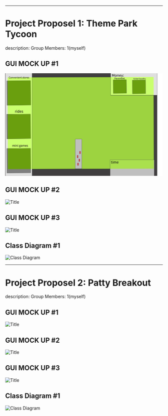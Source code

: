 -------------------------------------
# Project Proposel 1: Theme Park Tycoon
description:
Group Members: 1(myself)

## GUI MOCK UP #1
![Tycoon look 1](https://github.com/AlexZ0d/Tycoon/blob/main/images/Tycoon-1.png)
## GUI MOCK UP #2
![Title](URL)
## GUI MOCK UP #3
![Title](URL)
## Class Diagram #1
![Class Diagram](URL)


-------------------------------------
# Project Proposel 2: Patty Breakout
description:
Group Members: 1(myself)

## GUI MOCK UP #1
![Title](URL)
## GUI MOCK UP #2
![Title](URL)
## GUI MOCK UP #3
![Title](URL)
## Class Diagram #1
![Class Diagram](URL)
